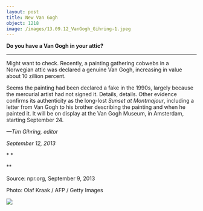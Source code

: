 ```yaml
---
layout: post
title: New Van Gogh
object: 1218
image: /images/13.09.12_VanGogh_Gihring-1.jpeg
---
```

**Do you have a Van Gogh in your attic?**

****

Might want to check. Recently, a painting gathering cobwebs in a Norwegian attic was declared a genuine Van Gogh, increasing in value about 10 zillion percent.

Seems the painting had been declared a fake in the 1990s, largely because the mercurial artist had not signed it. Details, details. Other evidence confirms its authenticity as the long-lost *Sunset at Montmajour*, including a letter from Van Gogh to his brother describing the painting and when he painted it. It will be on display at the Van Gogh Museum, in Amsterdam, starting September 24.

*—Tim Gihring, editor*

*September 12, 2013*

* *

**

Source: npr.org, September 9, 2013

Photo: Olaf Kraak / AFP / Getty Images

![]({{siteurl.base}}/images/13.09.12_VanGogh_Gihring-1.jpeg)
